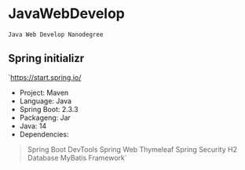 # JavaWebDevelop
`Java Web Develop Nanodegree`

## Spring initializr
`https://start.spring.io/
* Project: Maven
*  Language: Java
* Spring Boot: 2.3.3
* Packageng: Jar
* Java: 14
* Dependencies:
> Spring Boot DevTools
> Spring Web
> Thymeleaf
> Spring Security
> H2 Database
> MyBatis Framework`
